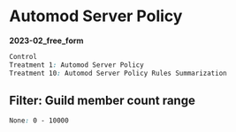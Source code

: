 # Automod Server Policy

**2023-02_free_form**

```css
Control
Treatment 1: Automod Server Policy
Treatment 10: Automod Server Policy Rules Summarization
```

## Filter: Guild member count range
```css
None: 0 - 10000
```

